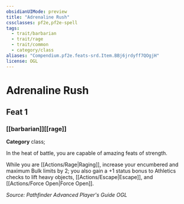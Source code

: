 ```yaml
---
obsidianUIMode: preview
title: "Adrenaline Rush"
cssclasses: pf2e,pf2e-spell
tags:
  - trait/barbarian
  - trait/rage
  - trait/common
  - category/class
aliases: "Compendium.pf2e.feats-srd.Item.BBj6jrdyff7QOgjH"
license: OGL
---
```

# Adrenaline Rush
## Feat 1
### [[barbarian]][[rage]]

**Category** class; 




In the heat of battle, you are capable of amazing feats of strength.

While you are [[Actions/Rage|Raging]], increase your encumbered and maximum Bulk limits by 2; you also gain a +1 status bonus to Athletics checks to lift heavy objects, [[Actions/Escape|Escape]], and [[Actions/Force Open|Force Open]].

*Source: Pathfinder Advanced Player's Guide*
*OGL*
